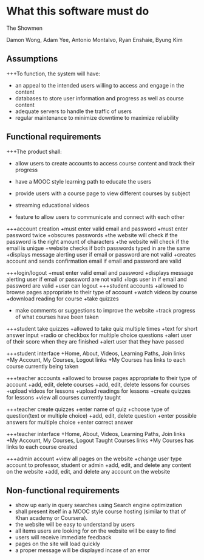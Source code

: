 # What this software must do

The Showmen

Damon Wong, Adam Yee, Antonio Montalvo, Ryan Enshaie, Byung Kim


## Assumptions

+++To function, the system will have:

+ an appeal to the intended users willing to access and engage in the content
+ databases to store user information and progress as well as course content
+ adequate servers to handle the traffic of users
+ regular maintenance to minimize downtime to maximize reliability

## Functional requirements

+++The product shall:

+ allow users to create accounts to access course content and track their progress
+ have a MOOC style learning path to educate the users 
+ provide users with a course page to view different courses by subject
+ streaming educational videos

+ feature to allow users to communicate and connect with each other


+++account creation
+must enter valid email and password
+must enter password twice
+obscures passwords
+the website will check if the password is the right amount of characters
+the website will check if the email is unique
+website checks if both passwords typed in are the same
+displays message alerting user if email or password are not valid
+creates account and sends confirmation email if email and password are valid

+++login/logout
+must enter valid email and password
+displays message alerting user if email or password are not valid
+logs user in if email and password are valid
+user can logout 
+++student accounts
+allowed to browse pages appropriate to their type of account
+watch videos by course
+download reading for course
+take quizzes
+ make comments or suggestions to improve the website
+track progress of what courses have been taken

+++student take quizzes
+allowed to take quiz multiple times
+text for short answer input
+radio or checkbox for multiple choice questions
+alert user of their score when they are finished
+alert user that they have passed

+++student interface
+Home, About, Videos, Learning Paths, Join links
+My Account, My Courses, Logout links
+My Courses has links to each course currently being taken

+++teacher accounts
+allowed to browse pages appropriate to their type of account
+add, edit, delete courses
+add, edit, delete lessons for courses
+upload videos for lessons
+upload readings for lessons
+create quizzes for lessons
+view all courses currently taught


+++teacher create quizzes
+enter name of quiz
+choose type of question(text or multiple choice)
+add, edit, delete question
+enter possible answers for multiple choice
+enter correct answer

+++teacher interface
+Home, About, Videos, Learning Paths, Join links
+My Account, My Courses, Logout Taught Courses links
+My Courses has links to each course created

+++admin account
+view all pages on the website
+change user type account to professor, student or admin
+add, edit, and delete any content on the website
+add, edit, and delete any account on the website


## Non-functional requirements

+ show up early in query searches using Search engine optimization
+ shall present itself in a MOOC style course hosting (similar to that of Khan academy or Coursera).
+ the website will be easy to understand by users
+ all items users are looking for on the website will be easy to find
+ users will receive immediate feedback
+ pages on the site will load quickly
+ a proper message will be displayed incase of an error



